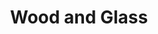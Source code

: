 ---
description: Handmade wood and glass by Paul Hamrick.
#lastmod: 2023-07-05
title: Wood and Glass
# sub-galleries on list pages are sorted by date and weight (descending)
#cascade:
#  build:
#    publishResources: false # do not include full images. Also disable download
---